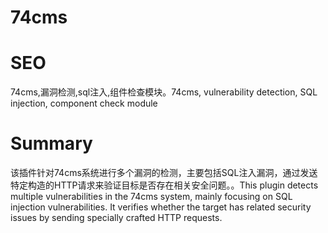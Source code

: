 # 74cms
# SEO
74cms,漏洞检测,sql注入,组件检查模块。74cms, vulnerability detection, SQL injection, component check module
# Summary
该插件针对74cms系统进行多个漏洞的检测，主要包括SQL注入漏洞，通过发送特定构造的HTTP请求来验证目标是否存在相关安全问题。。This plugin detects multiple vulnerabilities in the 74cms system, mainly focusing on SQL injection vulnerabilities. It verifies whether the target has related security issues by sending specially crafted HTTP requests.
